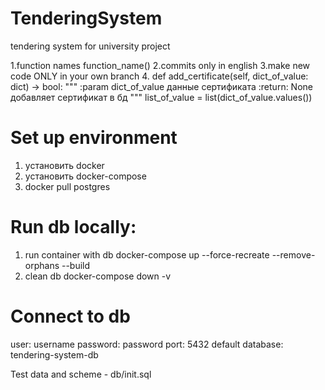 # TenderingSystem
tendering system for university project

1.function names function_name() 
2.commits only in english
3.make new code ONLY in your own branch
4. def add_certificate(self, dict_of_value: dict) -> bool:
        """
        :param dict_of_value данные сертификата
        :return: None
        добавляет сертификат в бд
        """
        list_of_value = list(dict_of_value.values())


# Set up environment
1. установить docker
2. установить docker-compose
3. docker pull postgres
 

#  Run db locally:
1. run container with db
   docker-compose up --force-recreate --remove-orphans --build
2. clean db 
   docker-compose down -v

# Connect to db
user: username
password: password
port: 5432
default database: tendering-system-db

Test data and scheme - db/init.sql

 

